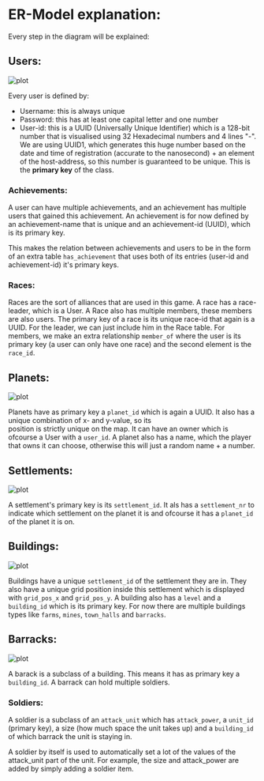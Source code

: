 # ER-Model explanation:

Every step in the diagram will be explained:

## Users:
![plot](pictures/users.png)

Every user is defined by:
- Username: this is always unique
- Password: this has at least one capital letter and one number
- User-id: this is a UUID (Universally Unique Identifier) which is a 128-bit number that
is visualised using 32 Hexadecimal numbers and 4 lines "-".
  We are using UUID1, which generates this huge number 
based on the date and time of registration (accurate to the nanosecond) + an element of the host-address,
  so this number is 
guaranteed to be unique.
  This is the **primary key** of the class.

### Achievements:
A user can have multiple achievements, and an achievement has multiple users that gained this 
achievement. An achievement is for now defined by an achievement-name that is unique and an achievement-id (UUID), which is
its primary key. 

This makes the relation between achievements and users to be in the form of an extra table `has_achievement` that uses 
both of its entries (user-id and achievement-id) it's primary keys.

### Races:
Races are the sort of alliances that are used in this game.
A race has a race-leader, which is a User.
A Race also has multiple members, these members are also users.
The primary key of a race is its unique race-id
that again is a UUID.
For the leader, we can just include him in the Race table.
For members, we make an extra relationship `member_of`
where the user is its primary key (a user can only have one race) and the second element is the `race_id`.


## Planets:
![plot](pictures/planets.png)

Planets have as primary key a `planet_id` which is again a UUID.
It also has a unique combination of x- and y-value, so its  
position is strictly unique on the map.
It can have an owner which is ofcourse a User with a `user_id`.
A planet also has a name, which the player that owns it can choose, otherwise this will just a random name + a number.

## Settlements:
![plot](pictures/settlements.png)

A settlement's primary key is its `settlement_id`.
It als has a `settlement_nr` to indicate which settlement on the planet it is and 
ofcourse it has a `planet_id` of the planet it is on.

## Buildings:
![plot](pictures/buildings.png)

Buildings have a unique `settlement_id` of the settlement they are in. They also have a unique grid position inside this
settlement which is displayed with `grid_pos_x` and `grid_pos_y`. A building also has a `level` and a `building_id` which is its primary key.
For now there are multiple buildings types like `farms`, `mines`, `town_halls` and `barracks`.

## Barracks:
![plot](pictures/barracks.png)

A barack is a subclass of a building.
This means it has as primary key a `building_id`.
A barrack can hold multiple soldiers.
### Soldiers:
A soldier is a subclass of an `attack_unit` which has `attack_power`,
a `unit_id` (primary key),
a size (how much space the unit takes up) and a `building_id` of which barrack the unit is staying in.

A soldier by itself is used to automatically set a lot of the values of the attack_unit part of the unit.
For example,
the size and attack_power are added by simply adding a soldier item.
